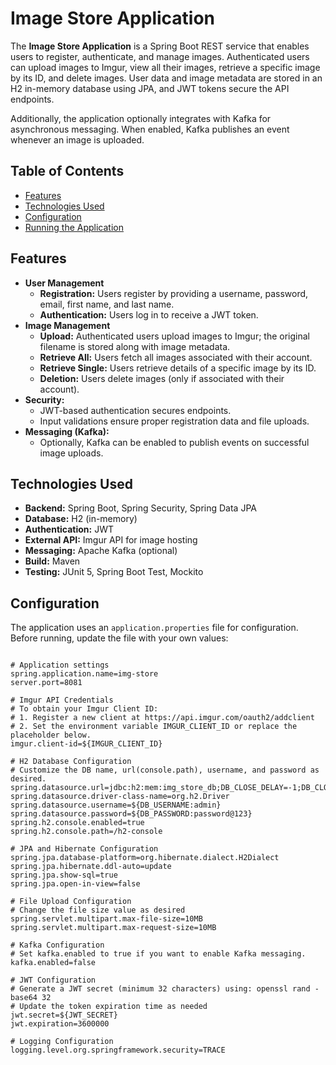 # Image Store Application

The **Image Store Application** is a Spring Boot REST service that enables users to register, authenticate, and manage images. Authenticated users can upload images to Imgur, view all their images, retrieve a specific image by its ID, and delete images. User data and image metadata are stored in an H2 in-memory database using JPA, and JWT tokens secure the API endpoints.

Additionally, the application optionally integrates with Kafka for asynchronous messaging. When enabled, Kafka publishes an event whenever an image is uploaded.

## Table of Contents

- [Features](#features)
- [Technologies Used](#technologies-used)
- [Configuration](#configuration)
- [Running the Application](#running-the-application)

## Features

- **User Management**
  - **Registration:** Users register by providing a username, password, email, first name, and last name.
  - **Authentication:** Users log in to receive a JWT token.
- **Image Management**
  - **Upload:** Authenticated users upload images to Imgur; the original filename is stored along with image metadata.
  - **Retrieve All:** Users fetch all images associated with their account.
  - **Retrieve Single:** Users retrieve details of a specific image by its ID.
  - **Deletion:** Users delete images (only if associated with their account).
- **Security:**  
  - JWT-based authentication secures endpoints.
  - Input validations ensure proper registration data and file uploads.
- **Messaging (Kafka):**
  - Optionally, Kafka can be enabled to publish events on successful image uploads.
  
## Technologies Used

- **Backend:** Spring Boot, Spring Security, Spring Data JPA
- **Database:** H2 (in-memory)
- **Authentication:** JWT
- **External API:** Imgur API for image hosting
- **Messaging:** Apache Kafka (optional)
- **Build:** Maven
- **Testing:** JUnit 5, Spring Boot Test, Mockito

## Configuration

The application uses an `application.properties` file for configuration. Before running, update the file with your own values:

```properties

# Application settings
spring.application.name=img-store
server.port=8081

# Imgur API Credentials
# To obtain your Imgur Client ID:
# 1. Register a new client at https://api.imgur.com/oauth2/addclient
# 2. Set the environment variable IMGUR_CLIENT_ID or replace the placeholder below.
imgur.client-id=${IMGUR_CLIENT_ID}

# H2 Database Configuration
# Customize the DB name, url(console.path), username, and password as desired.
spring.datasource.url=jdbc:h2:mem:img_store_db;DB_CLOSE_DELAY=-1;DB_CLOSE_ON_EXIT=FALSE
spring.datasource.driver-class-name=org.h2.Driver
spring.datasource.username=${DB_USERNAME:admin}
spring.datasource.password=${DB_PASSWORD:password@123}
spring.h2.console.enabled=true
spring.h2.console.path=/h2-console

# JPA and Hibernate Configuration
spring.jpa.database-platform=org.hibernate.dialect.H2Dialect
spring.jpa.hibernate.ddl-auto=update
spring.jpa.show-sql=true
spring.jpa.open-in-view=false

# File Upload Configuration
# Change the file size value as desired
spring.servlet.multipart.max-file-size=10MB
spring.servlet.multipart.max-request-size=10MB

# Kafka Configuration
# Set kafka.enabled to true if you want to enable Kafka messaging.
kafka.enabled=false

# JWT Configuration
# Generate a JWT secret (minimum 32 characters) using: openssl rand -base64 32
# Update the token expiration time as needed
jwt.secret=${JWT_SECRET}
jwt.expiration=3600000

# Logging Configuration
logging.level.org.springframework.security=TRACE
